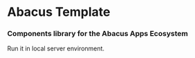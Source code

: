 # Abacus Template
### Components library for the Abacus Apps Ecosystem

Run it in local server environment.
